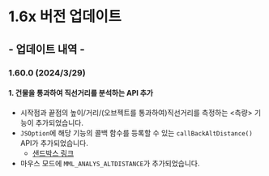 # 1.6x 버전 업데이트

## - 업데이트 내역 -

### 1.60.0 (2024/3/29)

#### 1. 건물을 통과하여 직선거리를 분석하는 API 추가

-   시작점과 끝점의 높이/거리/(오브젝트를 통과하여)직선거리를 측정하는 <측량> 기능이 추가되었습니다.
-   `JSOption`에 해당 기능의 콜백 함수를 등록할 수 있는 `callBackAltDistance()` API가 추가되었습니다.
    -   [샌드박스 링크](https://sandbox.egiscloud.com/code/main.do?id=analysis_measure_altdistance)
-   마우스 모드에 `MML_ANALYS_ALTDISTANCE`가 추가되었습니다.
